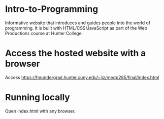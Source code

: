 ﻿# Intro-to-Programming
Informative website that introduces and guides people into the world of programming. It is built with HTML/CSS/JavaScript as part of the Web Productions course at Hunter College.

# Access the hosted website with a browser
Access https://fmundergrad.hunter.cuny.edu/~liz/medp285/final/index.html

# Running locally
Open index.html with any browser.
